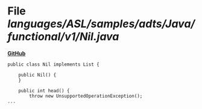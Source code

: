 # File _languages/ASL/samples/adts/Java/functional/v1/Nil.java_
**[GitHub](https://github.com/softlang/yas/blob/master/languages/ASL/samples/adts/Java/functional/v1/Nil.java)**
```
public class Nil implements List {

	public Nil() {
	}
	
	public int head() {
		throw new UnsupportedOperationException();
...
```
